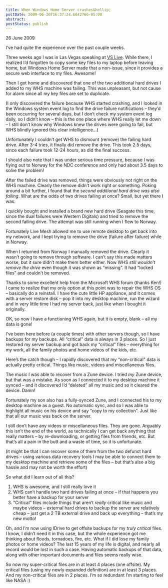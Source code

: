 ```yaml
---
title: When Windows Home Server crashes&hellip;
postDate: 2009-06-26T16:37:24.6042766-05:00
abstract: 
postStatus: publish
---
```

26 June 2009

I’ve had quite the experience over the past couple weeks.

Three weeks ago I was in Las Vegas speaking at [VS Live](http://www.vslive.com). While there, I realized I’d forgotten to copy some key files to my laptop before leaving home, but Windows Home Server made that a non-issue, since it provides a secure web interface to my files. Awesome!

Then I got home and discovered that one of the two additional hard drives I added to my WHS machine was failing. This was unpleasant, but not cause for alarm since all my key files are set to duplicate.

(I only discovered the failure because WHS started crashing, and I looked in the Windows system event log to find the drive failure notifications – they’d been occurring for several days, but I don’t check my system event log daily, so I didn’t know – this is the one place where WHS really let me down – I still don’t know why Windows knew the drives were going to fail, but WHS blindly ignored this clear intelligence…)

Unfortunately I couldn’t get WHS to dismount (remove) the failing hard drive. After 3-4 tries, it finally did remove the drive. This took 2.5 days, since each failure took 12-24 hours, as did the final success.

I should also note that I was under serious time pressure, because I was flying out to Norway for the NDC conference and only had about 3.5 days to solve the problem!

After the failed drive was removed, things were obviously not right on the WHS machine. Clearly the remove didn’t work right or something. Poking around a bit further, I found that the *second additional hard drive was also failing*. What are the odds of two drives failing at once? Small, but yet there I was.

I quickly bought and installed a brand new hard drive (Seagate this time, since the dual failures were Western Digitals) and tried to remove the second failing drive. The attempt was still running when I flew to Norway.

Fortunately Live Mesh allowed me to use remote desktop to get back into my network, and I kept trying to remove the drive (failure after failure) while in Norway.

When I returned from Norway I manually removed the drive. Clearly it wasn’t going to remove through software. I can’t say this made matters worse, but it sure didn’t make them better either. Now WHS *still wouldn’t remove the drive* even though it was shown as “missing”. It had “locked files” and couldn’t be removed.

Thanks to some excellent help from the Microsoft WHS forum (thanks Ken!) I came to realize that my only option at this point was to repair the WHS OS – basically do a reinstall. I have the cute little HP appliance, and it comes with a server restore disk – pop it into my desktop machine, run the wizard and in very little time I had my server back, just like when I bought it originally.

OK, so now I have a functioning WHS again, but it is empty, blank – all my data is gone!

I’ve been here before (a couple times) with other servers though, so I have backups for my backups. All “critical” data is always in 3 places. So I just restored my server backup and got back my “critical” files – everything for my work, all the family photos and home videos of the kids, etc.

Here’s the catch though – I rapidly discovered that my “non-critical” data is actually pretty critical. Things like music, videos and miscellaneous files.

The music I was able to recover from a Zune device. I tried *my* Zune device, but that was a mistake. As soon as I connected it to my desktop machine it synced – and it discovered I’d “deleted” all my music and so it cleared the device. Damn!

Fortunately my son also has a fully-synced Zune, and I connected his to my desktop machine as a guest. No automatic sync, and so I was able to highlight all music on his device and say “copy to my collection”. Just like that all our music was back on the server.

I still don’t have any videos or miscellaneous files. They are gone. Arguably this isn’t the end of the world, as technically I can get back anything that really matters – by re-downloading, or getting files from friends, etc. But that’s all a pain in the butt and a waste of time, so it is unfortunate.

(it might be that I can recover some of them from the two defunct hard drives – using various data recovery tools I may be able to connect them to my desktop machine and retrieve some of the files – but that’s also a big hassle and may not be worth the effort)

So what did I learn out of all this?

1. WHS is awesome, and I still really love it
2. WHS can’t handle two hard drives failing at once – if that happens you better have a backup for your server
3. “Critical” files include things that aren’t *really* critical like music and maybe videos – external hard drives to backup the server are relatively cheap – just get a 2 TB external drive and back up everything – that’s my new motto!


Oh, and I’m now using IDrive to get offsite backups for my *truly critical* files. I know, I didn’t need it in this case, but the whole experience got me thinking about floods, tornadoes, fire, etc. What if I did lose my family photos or home videos? The last 15 years of my life is digital, and nearly all record would be lost in such a case. Having automatic backups of that data, along with other important documents and files seems really wise.

So now my super-critical files are in at least 4 places (one offsite). My critical files (using my newly expanded definition) are in at least 3 places. And my non-critical files are in 2 places. I’m so redundant I’m starting to feel like NASA :)
